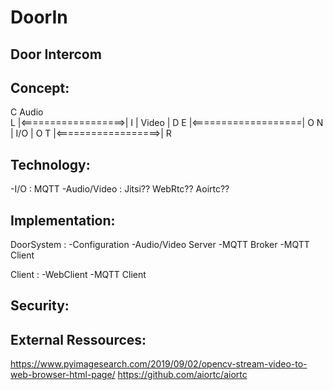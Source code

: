 # DoorIn

Door Intercom
-------------

Concept:
--------

C 	     Audio		
L |<==================>| 
I |	     Video	       | D
E |<===================| O
N |	      I/O	         | O
T |<==================>| R

Technology: 
-----------
-I/O : MQTT
-Audio/Video : Jitsi?? WebRtc?? Aoirtc??

Implementation:
--------------
DoorSystem : 
  -Configuration
  -Audio/Video Server
  -MQTT Broker
  -MQTT Client

Client :
  -WebClient
  -MQTT Client 
  

Security:
---------


External Ressources:
--------------------
https://www.pyimagesearch.com/2019/09/02/opencv-stream-video-to-web-browser-html-page/
https://github.com/aiortc/aiortc
